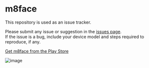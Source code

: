 # m8face

This repository is used as an issue tracker.  

Please submit any issue or suggestion in the [issues page](https://github.com/rdnt/m8face/issues).  
If the issue is a bug, include your device model and steps required to reproduce, if any.

[Get m8face from the Play Store](https://play.google.com/store/apps/details?id=dev.rdnt.m8face)

![image](https://user-images.githubusercontent.com/17600197/213029406-018a5c66-726a-4bb5-92b0-723fb922da9f.png)
